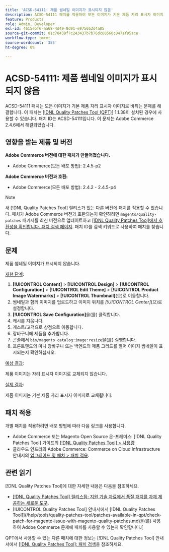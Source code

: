 ```yaml
---
title: 'ACSD-54111: 제품 썸네일 이미지가 표시되지 않음'
description: ACSD-54111 패치를 적용하여 모든 이미지가 기본 제품 자리 표시자 이미지로 바뀌는 Adobe Commerce 문제를 해결합니다.
feature: Products
role: Admin, Developer
exl-id: 4615ebf6-aa68-4d49-8d91-e9756b3d4a05
source-git-commit: 81c78439f7c243437b7b76dc80560c847af95ace
workflow-type: tm+mt
source-wordcount: '355'
ht-degree: 0%

---
```


# ACSD-54111: 제품 썸네일 이미지가 표시되지 않음

ACSD-54111 패치는 모든 이미지가 기본 제품 자리 표시자 이미지로 바뀌는 문제를 해결합니다. 이 패치는 [[!DNL Quality Patches Tool (QPT)]](https://experienceleague.adobe.com/en/docs/commerce-knowledge-base/kb/announcements/commerce-announcements/magento-quality-patches-released-new-tool-to-self-serve-quality-patches) 1.1.38이 설치된 경우에 사용할 수 있습니다. 패치 ID는 ACSD-54111입니다. 이 문제는 Adobe Commerce 2.4.6에서 해결되었습니다.

## 영향을 받는 제품 및 버전

**Adobe Commerce 버전에 대한 패치가 만들어졌습니다.**

* Adobe Commerce(모든 배포 방법): 2.4.5-p2

**Adobe Commerce 버전과 호환:**

* Adobe Commerce(모든 배포 방법): 2.4.2 - 2.4.5-p4

>[!NOTE]
>
>새 [!DNL Quality Patches Tool] 릴리스가 있는 다른 버전에 패치를 적용할 수 있습니다. 패치가 Adobe Commerce 버전과 호환되는지 확인하려면 `magento/quality-patches` 패키지를 최신 버전으로 업데이트하고 [[!DNL Quality Patches Tool]에서 호환성을 확인합니다. 패치 검색 페이지](https://experienceleague.adobe.com/tools/commerce-quality-patches/index.html). 패치 ID를 검색 키워드로 사용하여 패치를 찾습니다.

## 문제

제품 썸네일 이미지가 표시되지 않습니다.

<u>재현 단계</u>:

1. **[!UICONTROL Content]** > **[!UICONTROL Design]** > **[!UICONTROL Configuration]** > **[!UICONTROL Edit Theme]** > **[!UICONTROL Product Image Watermarks]** > **[!UICONTROL Thumbnail]**(으)로 이동합니다.
1. 썸네일과 함께 이미지를 업로드하고 이미지 위치를 *[!UICONTROL Center]*(으)로 설정합니다.
1. **[!UICONTROL Save Configuration]**&#x200B;을(를) 클릭합니다.
1. 캐시를 지웁니다.
1. 게스트/고객으로 상점으로 이동합니다.
1. 장바구니에 제품을 추가합니다.
1. 콘솔에서 `bin/magento catalog:image:resize`을(를) 실행합니다.
1. 프론트엔드의 미니 장바구니 또는 백엔드의 제품 그리드를 열어 이미지 썸네일이 표시되는지 확인하십시오.

<u>예상 결과</u>:

제품 이미지는 자리 표시자 이미지로 교체되지 않습니다.

<u>실제 결과</u>:

제품 이미지는 기본 제품 자리 표시자 이미지로 교체됩니다.

## 패치 적용

개별 패치를 적용하려면 배포 방법에 따라 다음 링크를 사용합니다.

* Adobe Commerce 또는 Magento Open Source 온-프레미스: [!DNL Quality Patches Tool] 가이드의 [[!DNL Quality Patches Tool] > 사용량](/help/tools/quality-patches-tool/usage.md)
* 클라우드 인프라의 Adobe Commerce: Commerce on Cloud Infrastructure 안내서의 [업그레이드 및 패치 > 패치 적용](https://experienceleague.adobe.com/docs/commerce-cloud-service/user-guide/develop/upgrade/apply-patches.html).

## 관련 읽기

[!DNL Quality Patches Tool]에 대한 자세한 내용은 다음을 참조하세요.

* [[!DNL Quality Patches Tool] 릴리스됨: 지원 기술 자료에서 품질 패치를 자체 제공하는 새로운 도구](https://experienceleague.adobe.com/en/docs/commerce-knowledge-base/kb/announcements/commerce-announcements/magento-quality-patches-released-new-tool-to-self-serve-quality-patches).
* [!UICONTROL Quality Patches Tool] 안내서에서  [!DNL Quality Patches Tool]](/help/tools/quality-patches-tool/patches-available-in-qpt/check-patch-for-magento-issue-with-magento-quality-patches.md)을(를) 사용하여 Adobe Commerce 문제에 패치를 사용할 수 있는지 확인합니다.[


QPT에서 사용할 수 있는 다른 패치에 대한 정보는 [!DNL Quality Patches Tool] 안내서에서 [[!DNL Quality Patches Tool]: 패치 검색](https://experienceleague.adobe.com/tools/commerce-quality-patches/index.html)을 참조하세요.
